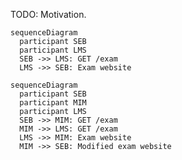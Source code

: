 TODO: Motivation.

``` {#fig:test .mermaid caption="Normal setup"}
sequenceDiagram
  participant SEB
  participant LMS
  SEB ->> LMS: GET /exam
  LMS ->> SEB: Exam website
```

``` {#fig:test .mermaid caption="MIMT setup"}
sequenceDiagram
  participant SEB
  participant MIM
  participant LMS
  SEB ->> MIM: GET /exam
  MIM ->> LMS: GET /exam
  LMS ->> MIM: Exam website
  MIM ->> SEB: Modified exam website
```